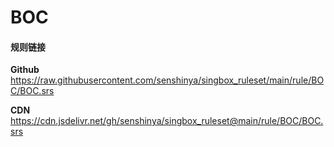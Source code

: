 # BOC

#### 规则链接

**Github**
https://raw.githubusercontent.com/senshinya/singbox_ruleset/main/rule/BOC/BOC.srs

**CDN**
https://cdn.jsdelivr.net/gh/senshinya/singbox_ruleset@main/rule/BOC/BOC.srs
